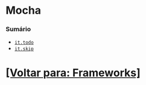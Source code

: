 # Mocha

### Sumário

- [`it.todo`](./2-it-todo.md)
- [`it.skip`](./3-it-skip.md)

# [[Voltar para: Frameworks]](../frameworks.md)